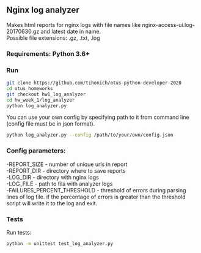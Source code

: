 ## Nginx log analyzer
Makes html reports for nginx logs with file names like nginx-access-ui.log-20170630.gz and latest date in name.  
Possible file extensions: .gz, .txt, .log

### Requirements: Python 3.6+

### Run

```sh
git clone https://github.com/tihonich/otus-python-developer-2020 
cd otus_homeworks
git checkout hw1_log_analyzer
cd hw_week_1/log_analyzer
python log_analyzer.py
```

You can use your own config by specifying path to it from command line (config file must be in json format).

```sh
python log_analyzer.py --config /path/to/your/own/config.json
```
### Config parameters:

-REPORT_SIZE - number of unique urls in report  
-REPORT_DIR - directory where to save reports  
-LOG_DIR - directory with nginx logs  
-LOG_FILE - path to fila with analyzer logs  
-FAILURES_PERCENT_THRESHOLD - threshold of errors during parsing lines of log file.
if the percentage of errors is greater than the threshold script will write it to the log and exit.

### Tests

Run tests:

```sh
python -m unittest test_log_analyzer.py
```

